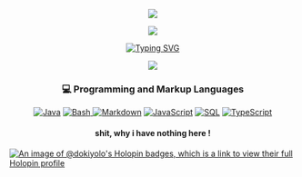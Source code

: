 <p align="center">
<img src="https://static.marketup.cn/marketup/company/151/2022/1129/cu/2809847835962369/20221129115357519-z72m99lmua3e.jfif"/>
</p>

<p align="center">
<img src="https://readme-typing-svg.demolab.com?font=Fira+Code&weight=600&size=25&duration=10&pause=1000&color=F73FA1&center=true&vCenter=true&repeat=false&width=435&lines=DokiYolo" />
</p>

<p align="center">
  <a href="https://blog.ofpp.cn"><img src="https://readme-typing-svg.demolab.com?font=Fira+Code&weight=600&size=23&duration=2000&pause=3000&color=F73FA1&center=true&vCenter=true&width=435&lines=Worst+Software+Engineer+Ever" alt="Typing SVG" /></a>
</p>

<p align="center">
  <img src="https://streak-stats.demolab.com?user=DokiYoloo&theme=swift"/>
</p>





<h3 align="center">💻 Programming and Markup Languages</h3>
<p align="center">
  <a href="https://blog.ofpp.cn"><img alt="Java" src="https://custom-icon-badges.demolab.com/badge/Java-007396.svg?logo=java&logoColor=white"></a>
  <a href="https://blog.ofpp.cn"><img alt="Bash" src="https://img.shields.io/badge/Bash-121011.svg?logo=gnu-bash&logoColor=white">
  <a href="https://blog.ofpp.cn"><img alt="Markdown" src="https://img.shields.io/badge/Markdown-000000.svg?logo=markdown&logoColor=white"></a>
  <a href="https://blog.ofpp.cn"><img alt="JavaScript" src="https://img.shields.io/badge/JavaScript-F7DF1E.svg?logo=javascript&logoColor=black"></a>
  <a href="https://blog.ofpp.cn"><img alt="SQL" src="https://custom-icon-badges.demolab.com/badge/SQL-025E8C.svg?logo=database&logoColor=white"></a>
  <a href="https://blog.ofpp.cn"><img alt="TypeScript" src="https://img.shields.io/badge/TypeScript-007ACC.svg?logo=typescript&logoColor=white"></a>
</p>

<h4 align="center">shit, why i have nothing here !</h4>

[![An image of @dokiyolo's Holopin badges, which is a link to view their full Holopin profile](https://holopin.me/dokiyolo)](https://holopin.io/@dokiyolo)
